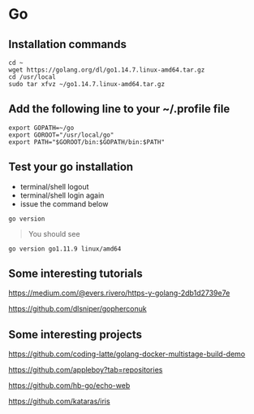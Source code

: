 # Go 

## Installation commands

```
cd ~
wget https://golang.org/dl/go1.14.7.linux-amd64.tar.gz
cd /usr/local
sudo tar xfvz ~/go1.14.7.linux-amd64.tar.gz
```

## Add the following line to your ~/.profile file
```
export GOPATH=~/go
export GOROOT="/usr/local/go"
export PATH="$GOROOT/bin:$GOPATH/bin:$PATH"
```

## Test your go installation
- terminal/shell logout
- terminal/shell login again
- issue the command below

```
go version
``` 

> You should see

``` 
go version go1.11.9 linux/amd64
``` 

## Some interesting tutorials

https://medium.com/@evers.rivero/https-y-golang-2db1d2739e7e

https://github.com/dlsniper/gopherconuk

## Some interesting projects 

https://github.com/coding-latte/golang-docker-multistage-build-demo

https://github.com/appleboy?tab=repositories

https://github.com/hb-go/echo-web

https://github.com/kataras/iris

